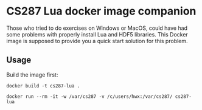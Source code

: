 # CS287 Lua docker image companion

Those who tried to do exercises on Windows or MacOS, could have had some problems with properly install Lua and HDF5 libraries.
This Docker image is supposed to provide you a quick start solution for this problem.

## Usage

Build the image first:

```
docker build -t cs287-lua .
```

```
docker run --rm -it -w /var/cs287 -v /c/users/hwx:/var/cs287/ cs287-lua
```
